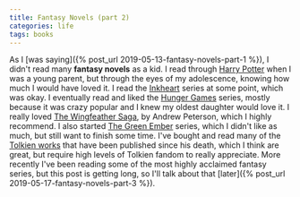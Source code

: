 ```yaml
---
title: Fantasy Novels (part 2)
categories: life
tags: books
---
```


As I [was saying]({% post_url 2019-05-13-fantasy-novels-part-1 %}), I didn't read many **fantasy novels** as a kid. I read through [Harry Potter](https://www.goodreads.com/series/45175-harry-potter) when I was a young parent, but through the eyes of my adolescence, knowing how much I would have loved it. I read the [Inkheart](https://www.goodreads.com/series/44451-inkworld) series at some point, which was okay. I eventually read and liked the [Hunger Games](https://www.goodreads.com/series/73758-the-hunger-games) series, mostly because it was crazy popular and I knew my oldest daughter would love it. I really loved [The Wingfeather Saga](https://www.goodreads.com/series/44505-the-wingfeather-saga), by Andrew Peterson, which I highly recommend. I also started [The Green Ember](https://www.goodreads.com/book/show/23754884-the-green-ember) series, which I didn't like as much, but still want to finish some time. I've bought and read many of the [Tolkien works](https://www.goodreads.com/series/58083-middle-earth-universe) that have been published since his death, which I think are great, but require high levels of Tolkien fandom to really appreciate. More recently I've been reading some of the most highly acclaimed fantasy series, but this post is getting long, so I'll talk about that [later]({% post_url 2019-05-17-fantasy-novels-part-3 %}).
